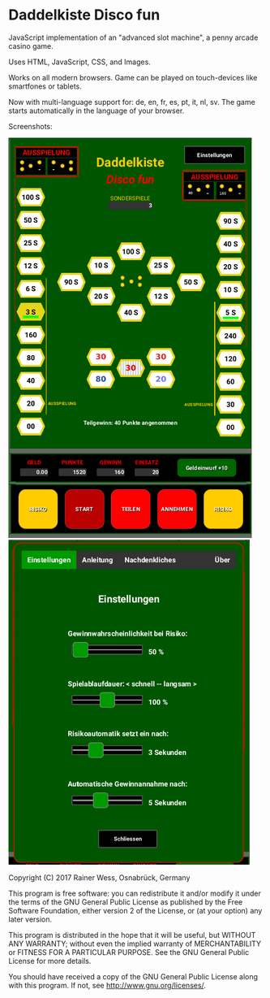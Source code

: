 # Daddelkiste Disco fun

JavaScript implementation of an "advanced slot machine", a penny arcade casino game.

Uses HTML, JavaScript, CSS, and Images.

Works on all modern browsers. Game can be played on touch-devices like smartfones or tablets.

Now with multi-language support for: de, en, fr, es, pt, it, nl, sv. The game starts automatically in the language of your browser.



Screenshots:

<img src="https://github.com/RainerWessOS/Daddelkiste-Disco-Fun/blob/master/Screenshot_Game_de.png" />

<img src="https://github.com/RainerWessOS/Daddelkiste-Disco-Fun/blob/master/Screenshot_Settings_de.png" />


Copyright (C) 2017 Rainer Wess, Osnabrück, Germany

This program is free software: you can redistribute it and/or modify it under the terms of the GNU General Public License as published by the Free Software Foundation, either version 2 of the License, or (at your option) any later version.

This program is distributed in the hope that it will be useful, but WITHOUT ANY WARRANTY; without even the implied warranty of MERCHANTABILITY or FITNESS FOR A PARTICULAR PURPOSE. See the GNU General Public License for more details.

You should have received a copy of the GNU General Public License along with this program. If not, see http://www.gnu.org/licenses/.